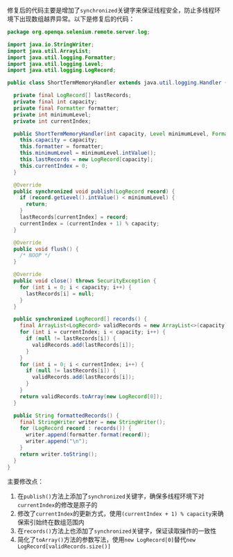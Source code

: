 修复后的代码主要是增加了`synchronized`关键字来保证线程安全，防止多线程环境下出现数组越界异常。以下是修复后的代码：

```java
package org.openqa.selenium.remote.server.log;

import java.io.StringWriter;
import java.util.ArrayList;
import java.util.logging.Formatter;
import java.util.logging.Level;
import java.util.logging.LogRecord;

public class ShortTermMemoryHandler extends java.util.logging.Handler {

  private final LogRecord[] lastRecords;
  private final int capacity;
  private final Formatter formatter;
  private int minimumLevel;
  private int currentIndex;

  public ShortTermMemoryHandler(int capacity, Level minimumLevel, Formatter formatter) {
    this.capacity = capacity;
    this.formatter = formatter;
    this.minimumLevel = minimumLevel.intValue();
    this.lastRecords = new LogRecord[capacity];
    this.currentIndex = 0;
  }

  @Override
  public synchronized void publish(LogRecord record) {
    if (record.getLevel().intValue() < minimumLevel) {
      return;
    }
    lastRecords[currentIndex] = record;
    currentIndex = (currentIndex + 1) % capacity;
  }

  @Override
  public void flush() {
    /* NOOP */
  }

  @Override
  public void close() throws SecurityException {
    for (int i = 0; i < capacity; i++) {
      lastRecords[i] = null;
    }
  }

  public synchronized LogRecord[] records() {
    final ArrayList<LogRecord> validRecords = new ArrayList<>(capacity);
    for (int i = currentIndex; i < capacity; i++) {
      if (null != lastRecords[i]) {
        validRecords.add(lastRecords[i]);
      }
    }
    for (int i = 0; i < currentIndex; i++) {
      if (null != lastRecords[i]) {
        validRecords.add(lastRecords[i]);
      }
    }
    return validRecords.toArray(new LogRecord[0]);
  }

  public String formattedRecords() {
    final StringWriter writer = new StringWriter();
    for (LogRecord record : records()) {
      writer.append(formatter.format(record));
      writer.append("\n");
    }
    return writer.toString();
  }
}
```

主要修改点：
1. 在`publish()`方法上添加了`synchronized`关键字，确保多线程环境下对`currentIndex`的修改是原子的
2. 修改了`currentIndex`的更新方式，使用`(currentIndex + 1) % capacity`来确保索引始终在数组范围内
3. 在`records()`方法上也添加了`synchronized`关键字，保证读取操作的一致性
4. 简化了`toArray()`方法的参数写法，使用`new LogRecord[0]`替代`new LogRecord[validRecords.size()]`
